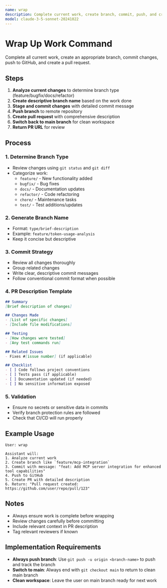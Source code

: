 ```yaml
---
name: wrap
description: Complete current work, create branch, commit, push, and create PR
model: claude-3-5-sonnet-20241022
---
```


# Wrap Up Work Command

Complete all current work, create an appropriate branch, commit changes, push to GitHub, and create a pull request.

## Steps

1. **Analyze current changes** to determine branch type (feature/bugfix/docs/refactor)
2. **Create descriptive branch name** based on the work done
3. **Stage and commit changes** with detailed commit message
4. **Push branch** to remote repository
5. **Create pull request** with comprehensive description
6. **Switch back to main branch** for clean workspace
7. **Return PR URL** for review

## Process

### 1. Determine Branch Type
- Review changes using `git status` and `git diff`
- Categorize work:
  - `feature/` - New functionality added
  - `bugfix/` - Bug fixes
  - `docs/` - Documentation updates
  - `refactor/` - Code refactoring
  - `chore/` - Maintenance tasks
  - `test/` - Test additions/updates

### 2. Generate Branch Name
- Format: `type/brief-description`
- Example: `feature/token-usage-analysis`
- Keep it concise but descriptive

### 3. Commit Strategy
- Review all changes thoroughly
- Group related changes
- Write clear, descriptive commit messages
- Follow conventional commit format when possible

### 4. PR Description Template
```markdown
## Summary
[Brief description of changes]

## Changes Made
- [List of specific changes]
- [Include file modifications]

## Testing
- [How changes were tested]
- [Any test commands run]

## Related Issues
- Fixes #[issue number] (if applicable)

## Checklist
- [ ] Code follows project conventions
- [ ] Tests pass (if applicable)
- [ ] Documentation updated (if needed)
- [ ] No sensitive information exposed
```

### 5. Validation
- Ensure no secrets or sensitive data in commits
- Verify branch protection rules are followed
- Check that CI/CD will run properly

## Example Usage

```
User: wrap

Assistant will:
1. Analyze current work
2. Create branch like `feature/mcp-integration`
3. Commit with message: "feat: Add MCP server integration for enhanced tool capabilities"
4. Push to GitHub
5. Create PR with detailed description
6. Return: "Pull request created: https://github.com/user/repo/pull/123"
```

## Notes
- Always ensure work is complete before wrapping
- Review changes carefully before committing
- Include relevant context in PR description
- Tag relevant reviewers if known

## Implementation Requirements
- **Always push branch**: Use `git push -u origin <branch-name>` to push and track the branch
- **Switch to main**: Always end with `git checkout main` to return to clean main branch
- **Clean workspace**: Leave the user on main branch ready for next work